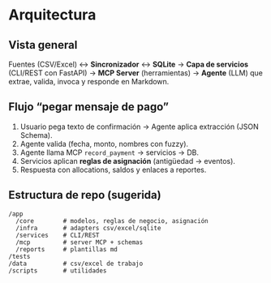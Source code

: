 # Arquitectura

## Vista general
Fuentes (CSV/Excel) ↔ **Sincronizador** ↔ **SQLite**
→ **Capa de servicios** (CLI/REST con FastAPI)
→ **MCP Server** (herramientas)
→ **Agente** (LLM) que extrae, valida, invoca y responde en Markdown.

## Flujo “pegar mensaje de pago”
1) Usuario pega texto de confirmación → Agente aplica extracción (JSON Schema).  
2) Agente valida (fecha, monto, nombres con fuzzy).  
3) Agente llama MCP `record_payment` → servicios → DB.  
4) Servicios aplican **reglas de asignación** (antigüedad → eventos).  
5) Respuesta con allocations, saldos y enlaces a reportes.

## Estructura de repo (sugerida)
```
/app
  /core        # modelos, reglas de negocio, asignación
  /infra       # adapters csv/excel/sqlite
  /services    # CLI/REST
  /mcp         # server MCP + schemas
  /reports     # plantillas md
/tests
/data          # csv/excel de trabajo
/scripts       # utilidades
```
